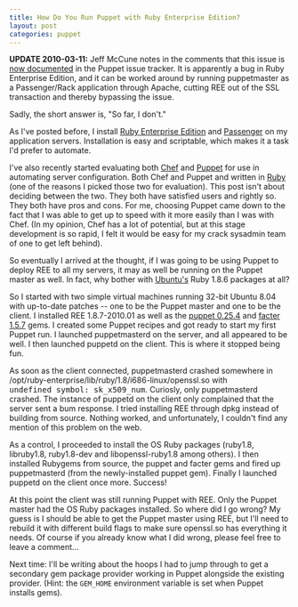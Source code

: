```yaml
---
title: How Do You Run Puppet with Ruby Enterprise Edition?
layout: post
categories: puppet
---
```


**UPDATE 2010-03-11:** Jeff McCune notes in the comments that this issue
is [now documented](http://projects.reductivelabs.com/issues/3363) in
the Puppet issue tracker. It is apparently a bug in Ruby Enterprise
Edition, and it can be worked around by running puppetmaster as a
Passenger/Rack application through Apache, cutting REE out of the SSL
transaction and thereby bypassing the issue.

Sadly, the short answer is, "So far, I don't."

As I've posted before, I install [Ruby Enterprise
Edition](http://www.rubyenterpriseedition.com/) and
[Passenger](http://www.modrails.com/) on my application servers.
Installation is easy and scriptable, which makes it a task I'd prefer to
automate.

I've also recently started evaluating both
[Chef](http://wiki.opscode.com/display/chef/Home) and
[Puppet](http://reductivelabs.com/trac/puppet/wiki) for use in
automating server configuration. Both Chef and Puppet and written in
[Ruby](http://www.ruby-lang.org/) (one of the reasons I picked those two
for evaluation). This post isn't about deciding between the two. They
both have satisfied users and rightly so. They both have pros and cons.
For me, choosing Puppet came down to the fact that I was able to get up
to speed with it more easily than I was with Chef. (In my opinion, Chef
has a lot of potential, but at this stage development is so rapid, I
felt it would be easy for my crack sysadmin team of one to get left
behind).

So eventually I arrived at the thought, if I was going to be using
Puppet to deploy REE to all my servers, it may as well be running on the
Puppet master as well. In fact, why bother with
[Ubuntu's](http://www.ubuntu.com/) Ruby 1.8.6 packages at all?

So I started with two simple virtual machines running 32-bit Ubuntu 8.04
with up-to-date patches -- one to be the Puppet master and one to be the
client. I installed REE 1.8.7-2010.01 as well as the [puppet
0.25.4](http://rubygems.org/gems/puppet) and [facter
1.5.7](http://rubygems.org/gems/facter) gems. I created some Puppet
recipes and got ready to start my first Puppet run. I launched
puppetmasterd on the server, and all appeared to be well. I
then launched puppetd on the client. This is where it
stopped being fun.

As soon as the client connected, puppetmasterd crashed
somewhere in
/opt/ruby-enterprise/lib/ruby/1.8/i686-linux/openssl.so
with <kbd>undefined&nbsp;symbol:&nbsp;sk_x509_num</kbd>. Curiosly, only
puppetmasterd crashed. The instance of puppetd
on the client only complained that the server sent a bum response. I
tried installing REE through dpkg instead of building from
source. Nothing worked, and unfortunately, I couldn't find any mention
of this problem on the web.

As a control, I proceeded to install the OS Ruby packages
(ruby1.8, libruby1.8, ruby1.8-dev
and libopenssl-ruby1.8 among others). I then installed
Rubygems from source, the puppet and facter gems and fired up
puppetmasterd (from the newly-installed puppet gem).
Finally I launched puppetd on the client once more.
Success!

At this point the client was still running Puppet with REE. Only the
Puppet master had the OS Ruby packages installed. So where did I go
wrong? My guess is I should be able to get the Puppet master using REE,
but I'll need to rebuild it with different build flags to make sure
openssl.so has everything it needs. Of course if you
already know what I did wrong, please feel free to leave a comment...

Next time: I'll be writing about the hoops I had to jump through to get
a secondary gem package provider working in Puppet alongside the
existing provider. (Hint: the <code>GEM_HOME</code> environment
variable is set when Puppet installs gems).
